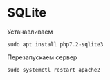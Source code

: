 # SQLite

Устанавливаем

    sudo apt install php7.2-sqlite3

Перезапускаем сервер

    sudo systemctl restart apache2
